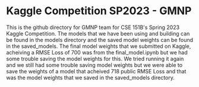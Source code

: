 # Kaggle Competition SP2023 - GMNP

This is the github directory for GMNP team for CSE 151B's Spring 2023 Kaggle Competition. The models that we have been using and building can be found in the models directory and the saved model weights can be found in the saved_models. The final model weights that we submitted on Kaggle, acheiving a RMSE Loss of 700 was from the final_model.ipynb but we had some trouble saving the model weights for this. We tried running it again and we still had some trouble saving model weights but we were able to save the weights of a model that acheived 718 public RMSE Loss and that was the model weights that we saved in the saved_models directory.
